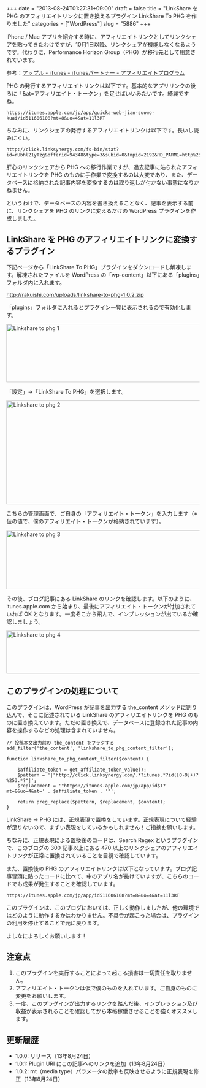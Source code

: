 +++
date = "2013-08-24T01:27:31+09:00"
draft = false
title = "LinkShare を PHG のアフィリエイトリンクに置き換えるプラグイン LinkShare To PHG を作りました"
categories = ["WordPress"]
slug = "5886"
+++

iPhone / Mac アプリを紹介する時に、アフィリエイトリンクとしてリンクシェアを貼ってきたわけですが、10月1日以降、リンクシェアが機能しなくなるようです。代わりに、Performance Horizon Group（PHG）が移行先として用意されています。

参考：<a href="http://www.apple.com/jp/itunes/affiliates/">アップル - iTunes - iTunesパートナー - アフィリエイトプログラム</a>

PHG の発行するアフィリエイトリンクは以下です。基本的なアプリリンクの後ろに「&at=アフィリエイト・トークン」を足せばいいみたいです。綺麗ですね。

<pre><code>https://itunes.apple.com/jp/app/quicka-web-jian-suowo-kuai/id511606108?mt=8&uo=4&at=11l3RT</code></pre>

ちなみに、リンクシェアの発行するアフィリエイトリンクは以下です。長いし読みにくい。

<pre><code>http://click.linksynergy.com/fs-bin/stat?id=rUbhl21yTzg&offerid=94348&type=3&subid=0&tmpid=2192&RD_PARM1=http%253A%252F%252Fitunes.apple.com%252Fjp%252Fapp%252Fquicka%252Fid511606108%253Fmt%253D8%2526uo%253D4%2526partnerId%253D30</code></pre>

肝心のリンクシェアから PHG への移行作業ですが、過去記事に貼られたアフィリエイトリンクを PHG のものに手作業で変換するのは大変であり、また、データベースに格納された記事内容を変換するのは取り返しが付かない事態になりかねません。

というわけで、データベースの内容を書き換えることなく、記事を表示する前に、リンクシェアを PHG のリンクに変えるだけの WordPress プラグインを作成しました。

<h2>LinkShare を PHG のアフィリエイトリンクに変換するプラグイン</h2>

下記ページから「LinkShare To PHG」プラグインをダウンロードし解凍します。解凍されたファイルを WordPress の「wp-content」以下にある「plugins」フォルダ内に入れます。

<a href="http://rakuishi.com/uploads/linkshare-to-phg-1.0.2.zip" target="_blank">http://rakuishi.com/uploads/linkshare-to-phg-1.0.2.zip</a>

「plugins」フォルダに入れるとプラグイン一覧に表示されるので有効化します。

<img class="align-center" src="/images/2013/08/linkshare-to-phg-1.png" alt="Linkshare to phg 1" title="linkshare-to-phg-1.png" border="0" width="640" height="152" />

「設定」→「LinkShare To PHG」を選択します。

<img class="align-center" src="/images/2013/08/linkshare-to-phg-2.png" alt="Linkshare to phg 2" title="linkshare-to-phg-2.png" border="0" width="640" height="270" />

こちらの管理画面で、ご自身の「アフィリエイト・トークン」を入力します（※ 仮の値で、僕のアフィリエイト・トークンが格納されています）。

<img class="align-center" src="/images/2013/08/linkshare-to-phg-3.png" alt="Linkshare to phg 3" title="linkshare-to-phg-3.png" border="0" width="640" height="154" />

その後、ブログ記事にある LinkShare のリンクを確認します。以下のように、itunes.apple.com から始まり、最後にアフィリエイト・トークンが付加されていれば OK となります。一度そこから飛んで、インプレッションが出ているか確認しましょう。

<img class="align-center" src="/images/2013/08/linkshare-to-phg-4.png" alt="Linkshare to phg 4" title="linkshare-to-phg-4.png" border="0" width="640" height="112" />

<h2>このプラグインの処理について</h2>

このプラグインは、WordPress が記事を出力する the_content メソッドに割り込んで、そこに記述されている LinkShare のアフィリエイトリンクを PHG のものに置き換えています。ただの置き換えで、データベースに登録された記事の内容を操作するなどの処理は含まれていません。

<pre><code>// 投稿本文出力前の the_content をフックする
add_filter('the_content', 'linkshare_to_phg_content_filter');

function linkshare_to_phg_content_filter($content) {

	$affiliate_token = get_affiliate_token_value();
	$pattern = '|"http://click.linksynergy.com/.*?itunes.*?id([0-9]+)?%253.*?"|';
	$replacement = '"https://itunes.apple.com/jp/app/id$1?mt=8&uo=4&at=' . $affiliate_token . '"';

	return preg_replace($pattern, $replacement, $content);
}
</code></pre>

LinkShare → PHG には、正規表現で置換をしています。正規表現について経験が足りないので、まずい表現をしているかもしれません！ご指摘お願いします。

ちなみに、正規表現による置換後のコードは、Search Regex というプラグインで、このブログの 300 記事以上にある 470 以上のリンクシェアのアフィリエイトリンクが正常に置換されていることを目視で確認しています。

また、置換後の PHG のアフィリエイトリンクは以下となっています。ブログ記事冒頭に貼ったコードに比べて、中のアプリ名が抜けていますが、こちらのコードでも成果が発生することを確認しています。

<pre><code>https://itunes.apple.com/jp/app/id511606108?mt=8&uo=4&at=11l3RT</code></pre>

このプラグインは、このブログにおいては、正しく動作しましたが、他の環境ではどのように動作するかはわかりません。不具合が起こった場合は、プラグインの利用を停止することで元に戻ります。

よしなによろしくお願いします！

<h2>注意点</h2>

<ol>
<li>このプラグインを実行することによって起こる損害は一切責任を取りません。</li>
<li>アフィリエイト・トークンは仮で僕のものを入れています。ご自身のものに変更をお願いします。</li>
<li>一度、このプラグインが出力するリンクを踏んだ後、インプレッション及び収益が表示されることを確認してから本格稼働させることを強くオススメします。</li>
</ol>

<h2>更新履歴</h2>

<ul>
<li>1.0.0: リリース（13年8月24日）</li>
<li>1.0.1: Plugin URI にこの記事へのリンクを追加（13年8月24日）</li>
<li>1.0.2: mt（media type）パラメータの数字も反映させるように正規表現を修正（13年8月24日）</li>
</ul>
